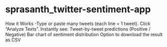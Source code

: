 # sprasanth_twitter-sentiment-app
How it Works -Type or paste many tweets (each line = 1 tweet).  Click “Analyze Texts”.  Instantly see:  Tweet-by-tweet predictions (Positive / Negative)  Bar chart of sentiment distribution  Option to download the result as CSV
